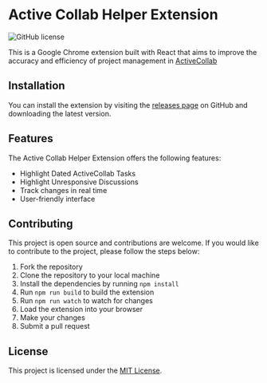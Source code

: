 # Active Collab Helper Extension
![GitHub license](https://img.shields.io/badge/license-MIT-blue.svg)

This is a Google Chrome extension built with React that aims to improve the accuracy and efficiency of project management in [ActiveCollab](https://www.activecollab.com/)
## Installation

You can install the extension by visiting the [releases page](https://github.com/chrisstoll1/activecollab-helper-extension/releases) on GitHub and downloading the latest version.
## Features

The Active Collab Helper Extension offers the following features:

- Highlight Dated ActiveCollab Tasks
- Highlight Unresponsive Discussions
- Track changes in real time
- User-friendly interface

## Contributing

This project is open source and contributions are welcome.
If you would like to contribute to the project, please follow the steps below:

1. Fork the repository
2. Clone the repository to your local machine
3. Install the dependencies by running `npm install`
4. Run `npm run build` to build the extension
5. Run `npm run watch` to watch for changes
6. Load the extension into your browser
7. Make your changes
8. Submit a pull request

## License

This project is licensed under the [MIT License](https://github.com/chrisstoll1/activecollab-helper-extension/blob/main/LICENSE).
